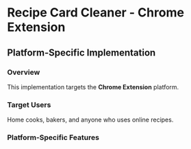 # Recipe Card Cleaner - Chrome Extension

## Platform-Specific Implementation

### Overview
This implementation targets the **Chrome Extension** platform.

### Target Users
Home cooks, bakers, and anyone who uses online recipes.

### Platform-Specific Features
